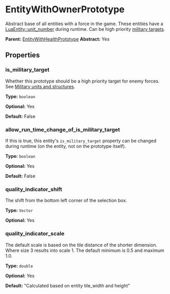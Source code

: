 # EntityWithOwnerPrototype

Abstract base of all entities with a force in the game. These entities have a [LuaEntity::unit_number](runtime:LuaEntity::unit_number) during runtime. Can be high priority [military targets](https://wiki.factorio.com/Military_units_and_structures).

**Parent:** [EntityWithHealthPrototype](EntityWithHealthPrototype.md)
**Abstract:** Yes

## Properties

### is_military_target

Whether this prototype should be a high priority target for enemy forces. See [Military units and structures](https://wiki.factorio.com/Military_units_and_structures).

**Type:** `boolean`

**Optional:** Yes

**Default:** False

### allow_run_time_change_of_is_military_target

If this is true, this entity's `is_military_target` property can be changed during runtime (on the entity, not on the prototype itself).

**Type:** `boolean`

**Optional:** Yes

**Default:** False

### quality_indicator_shift

The shift from the bottom left corner of the selection box.

**Type:** `Vector`

**Optional:** Yes

### quality_indicator_scale

The default scale is based on the tile distance of the shorter dimension. Where size 3 results into scale 1. The default minimum is 0.5 and maximum 1.0.

**Type:** `double`

**Optional:** Yes

**Default:** "Calculated based on entity tile_width and height"

